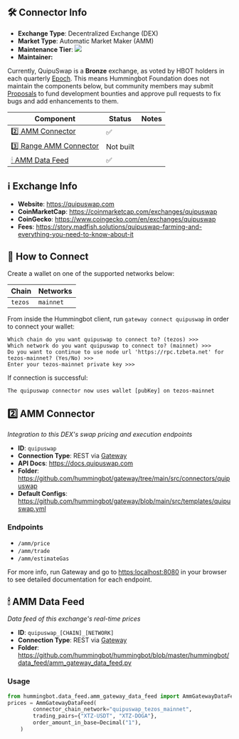 ## 🛠 Connector Info

- **Exchange Type**: Decentralized Exchange (DEX)
- **Market Type**: Automatic Market Maker (AMM)
- **Maintenance Tier**: ![](https://img.shields.io/static/v1?label=Hummingbot&message=BRONZE&color=green)
- **Maintainer:** 

Currently, QuipuSwap is a **Bronze** exchange, as voted by HBOT holders in each quarterly [Epoch](/governance/epochs). This means Hummingbot Foundation does not maintain the components below, but community members may submit [Proposals](/governance/proposals) to fund development bounties and approve pull requests to fix bugs and add enhancements to them.

| Component | Status | Notes | 
| --------- | ------ | ----- |
| [2️⃣ AMM Connector](#2-amm-connector) | ✅ |
| [3️⃣ Range AMM Connector](#3-range-amm-connector) | Not built |
| [🕯 AMM Data Feed](#amm-data-feed) | ✅ |

## ℹ️ Exchange Info

- **Website**: <https://quipuswap.com>
- **CoinMarketCap**: <https://coinmarketcap.com/exchanges/quipuswap>
- **CoinGecko**: <https://www.coingecko.com/en/exchanges/quipuswap>
- **Fees**: <https://story.madfish.solutions/quipuswap-farming-and-everything-you-need-to-know-about-it>

## 🔑 How to Connect

Create a wallet on one of the supported networks below:

| Chain | Networks | 
| ----- | -------- |
| `tezos` | `mainnet` |

From inside the Hummingbot client, run `gateway connect quipuswap` in order to connect your wallet:
 
```
Which chain do you want quipuswap to connect to? (tezos) >>>
Which network do you want quipuswap to connect to? (mainnet) >>>
Do you want to continue to use node url 'https://rpc.tzbeta.net' for tezos-mainnet? (Yes/No) >>>
Enter your tezos-mainnet private key >>>
```

If connection is successful:

```
The quipuswap connector now uses wallet [pubKey] on tezos-mainnet
```


## 2️⃣ AMM Connector
*Integration to this DEX's swap pricing and execution endpoints*

- **ID**: `quipuswap`
- **Connection Type**: REST via [Gateway](/gateway)
- **API Docs**: <https://docs.quipuswap.com>
- **Folder**: <https://github.com/hummingbot/gateway/tree/main/src/connectors/quipuswap>
- **Default Configs**: <https://github.com/hummingbot/gateway/blob/main/src/templates/quipuswap.yml>

### Endpoints

- `/amm/price`
- `/amm/trade`
- `/amm/estimateGas`

For more info, run Gateway and go to <https:localhost:8080> in your browser to see detailed documentation for each endpoint.

## 🕯 AMM Data Feed
*Data feed of this exchange's real-time prices*

- **ID**: `quipuswap_[CHAIN]_[NETWORK]`
- **Connection Type**: REST via [Gateway](/gateway)
- **Folder**: <https://github.com/hummingbot/hummingbot/blob/master/hummingbot/data_feed/amm_gateway_data_feed.py>

### Usage

```python
from hummingbot.data_feed.amm_gateway_data_feed import AmmGatewayDataFeed
prices = AmmGatewayDataFeed(
        connector_chain_network="quipuswap_tezos_mainnet",
        trading_pairs={"XTZ-USDT", "XTZ-DOGA"},
        order_amount_in_base=Decimal("1"),
    )
```